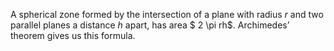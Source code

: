 A spherical zone formed by the intersection of a plane with radius $r$
and two parallel planes a distance $h$ apart, has area $ 2 \pi rh$.
Archimedes’ theorem gives us this formula.
